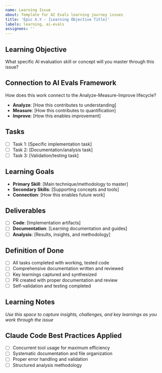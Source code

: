 ```yaml
---
name: Learning Issue
about: Template for AI Evals learning journey issues
title: 'Epic X.Y - [Learning Objective Title]'
labels: learning, ai-evals
assignees: ''
---
```


## Learning Objective
What specific AI evaluation skill or concept will you master through this issue?

## Connection to AI Evals Framework
How does this work connect to the Analyze-Measure-Improve lifecycle?
- **Analyze**: [How this contributes to understanding]
- **Measure**: [How this contributes to quantification]
- **Improve**: [How this enables improvement]

## Tasks
- [ ] Task 1: [Specific implementation task]
- [ ] Task 2: [Documentation/analysis task]  
- [ ] Task 3: [Validation/testing task]

## Learning Goals
- **Primary Skill**: [Main technique/methodology to master]
- **Secondary Skills**: [Supporting concepts and tools]
- **Connection**: [How this enables future work]

## Deliverables
- [ ] **Code**: [Implementation artifacts]
- [ ] **Documentation**: [Learning documentation and guides]
- [ ] **Analysis**: [Results, insights, and methodology]

## Definition of Done
- [ ] All tasks completed with working, tested code
- [ ] Comprehensive documentation written and reviewed
- [ ] Key learnings captured and synthesized
- [ ] PR created with proper documentation and review
- [ ] Self-validation and testing completed

## Learning Notes
*Use this space to capture insights, challenges, and key learnings as you work through the issue*

## Claude Code Best Practices Applied
- [ ] Concurrent tool usage for maximum efficiency
- [ ] Systematic documentation and file organization
- [ ] Proper error handling and validation
- [ ] Structured analysis methodology